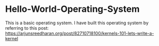 # Hello-World-Operating-System
This is a basic operating system. I have built this operating system by referring to this post: https://arjunsreedharan.org/post/82710718100/kernels-101-lets-write-a-kernel
